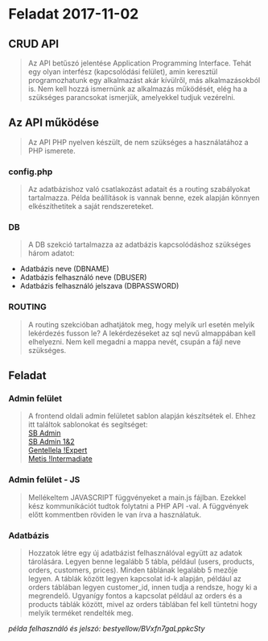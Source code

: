 # Feladat 2017-11-02

## CRUD API
> Az API betűszó jelentése Application Programming Interface. Tehát egy olyan 
interfész (kapcsolódási felület), amin keresztül programozhatunk egy alkalmazást akár kívülről, más alkalmazásokból is. Nem kell hozzá ismernünk az alkalmazás működését, elég ha a szükséges parancsokat ismerjük, amelyekkel tudjuk vezérelni.

## Az API működése
> Az API PHP nyelven készült, de nem szükséges a használatához a PHP ismerete.

### config.php
> Az adatbázishoz való csatlakozást adatait és a routing szabályokat tartalmazza. Példa beállítások is vannak benne, ezek alapján könnyen elkészíthetitek a saját rendszereteket.

### DB
> A DB szekció tartalmazza az adatbázis kapcsolódáshoz szükséges három adatot: 
* Adatbázis neve (DBNAME)
* Adatbázis felhasználó neve (DBUSER)
* Adatbázis felhasználó jelszava (DBPASSWORD)

### ROUTING
> A routing szekcióban adhatjátok meg, hogy melyik url esetén melyik lekérdezés fusson le? A lekérdezéseket az sql nevű almappában kell elhelyezni. Nem kell megadni a mappa nevét, csupán a fájl neve szükséges.

## Feladat
### Admin felület
> A frontend oldali admin felületet sablon alapján készítsétek el. Ehhez itt találtok sablonokat és segítséget:  
[SB Admin](https://startbootstrap.com/template-overviews/sb-admin/)  
[SB Admin 1&2](https://startbootstrap.com/template-categories/admin-dashboard/)  
[Gentellela !Expert](https://github.com/puikinsh/gentelella)  
[Metis !Intermadiate](https://github.com/puikinsh/Bootstrap-Admin-Template)  

### Admin felület - JS
> Mellékeltem JAVASCRIPT függvényeket a main.js fájlban. Ezekkel kész kommunikációt tudtok folytatni a PHP API -val. A függvények előtt kommentben röviden le van írva a használatuk.

### Adatbázis
> Hozzatok létre egy új adatbázist felhasználóval együtt az adatok tárolására. Legyen benne legalább 5 tábla, például (users, products, orders, customers, prices). Minden táblának legalább 5 mezője legyen. A táblák között legyen kapcsolat id-k alapján, például az orders táblában legyen customer_id, innen tudja a rendsze, hogy ki a megrendelő. Ugyanígy fontos a kapcsolat például az orders és a products táblák között, mivel az orders táblában fel kell tüntetni hogy melyik terméket rendelték meg.

_példa felhasználó és jelszó: bestyellow/BVxfn7gaLppkcSty_
